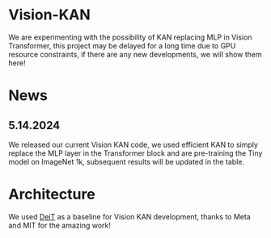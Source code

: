 # Vision-KAN
We are experimenting with the possibility of KAN replacing MLP in Vision Transformer, this project may be delayed for a long time due to GPU resource constraints, if there are any new developments, we will show them here!
# News
## 5.14.2024
We released our current Vision KAN code, we used efficient KAN to simply replace the MLP layer in the Transformer block and are pre-training the Tiny model on ImageNet 1k, subsequent results will be updated in the table.
# Architecture
We used [DeiT](https://github.com/facebookresearch/deit) as a baseline for Vision KAN development, thanks to Meta and MIT for the amazing work!
